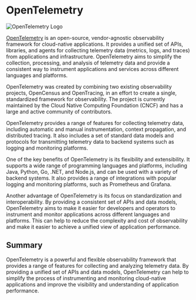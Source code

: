 # OpenTelemetry

![OpenTelemetry Logo](https://opentelemetry.io/img/logos/opentelemetry-horizontal-color.svg)

[OpenTelemetry](https://opentelemetry.io/) is an open-source, vendor-agnostic observability framework for cloud-native applications. It provides a unified set of APIs, libraries, and agents for collecting telemetry data (metrics, logs, and traces) from applications and infrastructure. OpenTelemetry aims to simplify the collection, processing, and analysis of telemetry data and provide a consistent way to instrument applications and services across different languages and platforms.

OpenTelemetry was created by combining two existing observability projects, OpenCensus and OpenTracing, in an effort to create a single, standardized framework for observability. The project is currently maintained by the Cloud Native Computing Foundation (CNCF) and has a large and active community of contributors.

OpenTelemetry provides a range of features for collecting telemetry data, including automatic and manual instrumentation, context propagation, and distributed tracing. It also includes a set of standard data models and protocols for transmitting telemetry data to backend systems such as logging and monitoring platforms.

One of the key benefits of OpenTelemetry is its flexibility and extensibility. It supports a wide range of programming languages and platforms, including Java, Python, Go, .NET, and Node.js, and can be used with a variety of backend systems. It also provides a range of integrations with popular logging and monitoring platforms, such as Prometheus and Grafana.

Another advantage of OpenTelemetry is its focus on standardization and interoperability. By providing a consistent set of APIs and data models, OpenTelemetry aims to make it easier for developers and operators to instrument and monitor applications across different languages and platforms. This can help to reduce the complexity and cost of observability and make it easier to achieve a unified view of application performance.

## Summary

OpenTelemetry is a powerful and flexible observability framework that provides a range of features for collecting and analyzing telemetry data. By providing a unified set of APIs and data models, OpenTelemetry can help to simplify the process of instrumenting and monitoring cloud-native applications and improve the visibility and understanding of application performance.

